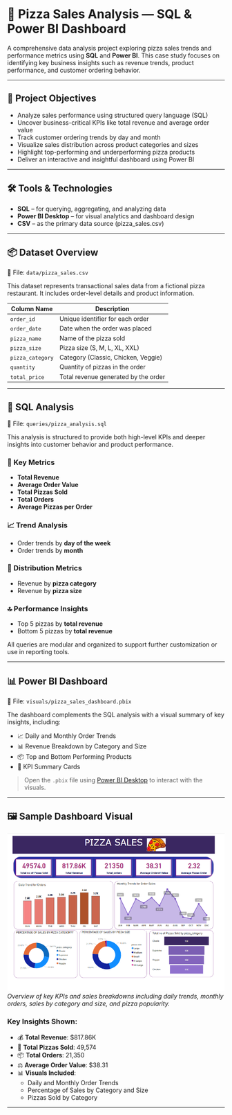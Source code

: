 # 🍕 Pizza Sales Analysis — SQL & Power BI Dashboard

A comprehensive data analysis project exploring pizza sales trends and performance metrics using **SQL** and **Power BI**. This case study focuses on identifying key business insights such as revenue trends, product performance, and customer ordering behavior.

---

## 📌 Project Objectives

- Analyze sales performance using structured query language (SQL)
- Uncover business-critical KPIs like total revenue and average order value
- Track customer ordering trends by day and month
- Visualize sales distribution across product categories and sizes
- Highlight top-performing and underperforming pizza products
- Deliver an interactive and insightful dashboard using Power BI

---

## 🛠️ Tools & Technologies

- **SQL** – for querying, aggregating, and analyzing data
- **Power BI Desktop** – for visual analytics and dashboard design
- **CSV** – as the primary data source (pizza_sales.csv)

---

## 📦 Dataset Overview

📁 File: `data/pizza_sales.csv`

This dataset represents transactional sales data from a fictional pizza restaurant. It includes order-level details and product information.

| Column Name      | Description                              |
|------------------|------------------------------------------|
| `order_id`       | Unique identifier for each order         |
| `order_date`     | Date when the order was placed           |
| `pizza_name`     | Name of the pizza sold                   |
| `pizza_size`     | Pizza size (S, M, L, XL, XXL)            |
| `pizza_category` | Category (Classic, Chicken, Veggie)      |
| `quantity`       | Quantity of pizzas in the order          |
| `total_price`    | Total revenue generated by the order     |

---

## 🧮 SQL Analysis

📁 File: `queries/pizza_analysis.sql`

This analysis is structured to provide both high-level KPIs and deeper insights into customer behavior and product performance.

### 🔑 Key Metrics

- **Total Revenue**
- **Average Order Value**
- **Total Pizzas Sold**
- **Total Orders**
- **Average Pizzas per Order**

### 📈 Trend Analysis

- Order trends by **day of the week**
- Order trends by **month**

### 🧩 Distribution Metrics

- Revenue by **pizza category**
- Revenue by **pizza size**

### 🔝 Performance Insights

- Top 5 pizzas by **total revenue**
- Bottom 5 pizzas by **total revenue**

All queries are modular and organized to support further customization or use in reporting tools.

---

## 📊 Power BI Dashboard

📁 File: `visuals/pizza_sales_dashboard.pbix`

The dashboard complements the SQL analysis with a visual summary of key insights, including:

- 📈 Daily and Monthly Order Trends
- 📊 Revenue Breakdown by Category and Size
- 📦 Top and Bottom Performing Products
- 📌 KPI Summary Cards

> Open the `.pbix` file using [Power BI Desktop](https://powerbi.microsoft.com/desktop/) to interact with the visuals.

---

## 🖼️ Sample Dashboard Visual

![Pizza Sales Power BI Dashboard](pizza_dashboard_overview.png)
*Overview of key KPIs and sales breakdowns including daily trends, monthly orders, sales by category and size, and pizza popularity.*

### Key Insights Shown:
- 💰 **Total Revenue**: $817.86K
- 🍕 **Total Pizzas Sold**: 49,574
- 📦 **Total Orders**: 21,350
- ⚖️ **Average Order Value**: $38.31
- 📊 **Visuals Included**:
  - Daily and Monthly Order Trends
  - Percentage of Sales by Category and Size
  - Pizzas Sold by Category

---



